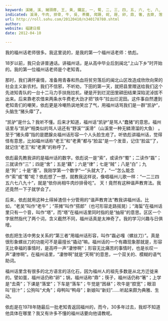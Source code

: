 ```yaml
---
keyword: 溪豬, 溪, 豬頭瘴, 王, 黃, 鑼盆, 一, 蜀, 二, 三, 四, 五, 六, 七, 八, 九, 十, 螺絲絞, 淒慘
indicated: 溪滑, 牛肉, 排骨, 牛, 吳, 茶攤, 爬跚, 䖳, 屜, 卵, 鼎, 箸, 去齋, 落堂, 落車, 睏晝, 腔寬, 目滓, 犬角, 鴨母, 新婦
url: http://roll.sohu.com/20120410/n340178780.shtml
author: 
website: 福建日报
date: 2012-04-10

---
```

我的福州话老师很多。我这里说的，是我的第一个福州话老师：依彪。

18岁以前，我只会讲普通话。讲福州话，是从高中毕业后到闽北“上山下乡”时开始的。我的第一位福州话老师是个老知青。

那时，我们满怀豪情，准备用青春和热血将贫穷落后的闽北山区改造成欣欣向荣的社会主义新农村。我们不信邪，不听劝，下田的第一天，就把县里赠送给我们这个先进知青队的一台十二马力手扶拖拉机，硬是开到烂泥田里耕田结果深陷泥淖拔不出来。后来靠老农借来两条水牛费老大劲才把“铁牛”拉出烂泥田。这件事自然遭到老知青们的嘲笑，依彪更是冷嘲热讽地笑岔了气，用福州话骂我们是一群“凯驴”，头脑生“猪头瘴”了。

“凯驴”是什么？我听不懂。后来才知道，福州话“凯驴”是骂人“蠢猪”的意思。福州话里与“凯驴”相类似的骂人话还有“野溪”“溪滑”（山溪里一种无鳞滑溜的大鱼） 。至于“猪头瘴”指的是腮腺炎福州话形容一个人头脸生疮了。听依彪讲福州话，觉得怪有意思，比如福州话称“老王”和“老黄”都与“脸盆”是一个发音，记住“脸盆”了，就记住“老王”和“老黄”的称呼了。

依彪最先教我讲的是福州话的数字。依彪说一是“索”，或读作“蜀”；二读作“磊”；三就读作“三”；四是“舍”；五是“藕”；六是“律”；七是“贼”；八是“白”；九是“狗”；十是“塞”。我刚学第一个数字“一”头就大了，“一”怎么能念作“索”或“蜀”呢？依彪想了一想，就教我这样说，像唱福州儿歌一样：“一二三四五六七八九十”，就是“依你尚相牛肉炒排骨吃”。 天！竟然有这种谐声教育法。我还竟然一下子就学会了。

后来，依彪就用这种土得掉渣但十分管用的“谐声教育法”教我讲福州话。比如，“老吴”叫作“老牛”；“茶摊”叫作“搭郎”（也可形容走路摇晃）；“海蜇”在福州话里只有一个音，叫作“塔”，而“塔”在福州话里同时指的是“抽屉”的意思。区区一个字居然指代了两个词，含义截然不同，福州话真是太神奇了。我的学习兴趣与日俱增。

依彪把生活中男女关系的“第三者”用福州话形容，叫作“磊必嘎（螺丝刀）”。真是很形象螺丝刀的功能可不是最擅长“撬动”嘛。福州话的一个有趣现象那就是，形容无比幸福的事情时，是高呼一声“凄惨啊”；形容无比痛苦的事情时，也是长叹一声“凄惨啊”。在福州话里，“凄惨啊”就是“天啊”的意思，一个双关的、模糊的语气助词。

福州话里含有很多的北方语言的活化石，因为福州人的祖先多数是从北方迁徙来的。譬如蛋，福州话仍称“卵”；锅，福州话称“鼎”；筷子，福州话仍称“箸”；上学是“去斋”；下课是“落堂”；下车是“落车”；午觉是“困昼”；吹牛是“腔宽”；眼泪叫“目汁”；公狗叫“犬角”；母鸭叫“鸭母”；新娘叫“新妇”……听起来颇为典雅、生动。

依彪是在1978年随最后一批老知青返回福州的，而今，30多年过去，我却不知道他具体在哪里？我又有许多不懂的福州话要向他请教呢。
